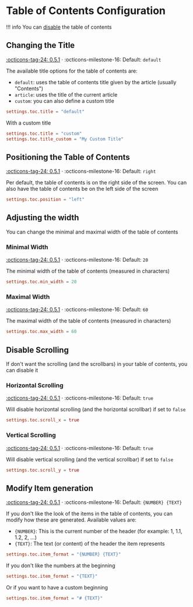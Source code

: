 # Table of Contents Configuration

!!! info
    You can [disable](./features.md#table-of-contents) the table of contents

## Changing the Title

[:octicons-tag-24: 0.5.1][release-0.5.1] ·
:octicons-milestone-16: Default: `default`

The available title options for the table of contents are:

* `default`: uses the table of contents title given by the article (usually "Contents")
* `article`: uses the title of the current article
* `custom`: you can also define a custom title

```toml
settings.toc.title = "default"
```

With a custom title

```toml
settings.toc.title = "custom"
settings.toc.title_custom = "My Custom Title"
```

## Positioning the Table of Contents

[:octicons-tag-24: 0.5.1][release-0.5.1] ·
:octicons-milestone-16: Default: `right`
 
Per default, the table of contents is on the right side of the screen. You can also have the table of contents be on the left side of the screen

```toml
settings.toc.position = "left"
```

## Adjusting the width

You can change the minimal and maximal width of the table of contents

### Minimal Width

[:octicons-tag-24: 0.5.1][release-0.5.1] ·
:octicons-milestone-16: Default: `20`

The minimal width of the table of contents (measured in characters)

```toml
settings.toc.min_width = 20
```

### Maximal Width

[:octicons-tag-24: 0.5.1][release-0.5.1] ·
:octicons-milestone-16: Default: `60`

The maximal width of the table of contents (measured in characters)

```toml
settings.toc.max_width = 60
```

## Disable Scrolling

If don't want the scrolling (and the scrollbars) in your table of contents, you can disable it

### Horizontal Scrolling

[:octicons-tag-24: 0.5.1][release-0.5.1] ·
:octicons-milestone-16: Default: `true`

Will disable horizontal scrolling (and the horizontal scrollbar) if set to `false`

```toml
settings.toc.scroll_x = true
```

### Vertical Scrolling

[:octicons-tag-24: 0.5.1][release-0.5.1] ·
:octicons-milestone-16: Default: `true`

Will disable vertical scrolling (and the vertical scrollbar) if set to `false`

```toml
settings.toc.scroll_y = true
```

## Modify Item generation

[:octicons-tag-24: 0.5.1][release-0.5.1] ·
:octicons-milestone-16: Default: `{NUMBER} {TEXT}`

If you don't like the look of the items in the table of contents, you can modify how these are generated. Available values are:

* `{NUMBER}`: This is the current number of the header (for example: 1, 1.1, 1.2, 2, ...)
* `{TEXT}`: The text (or content) of the header the item represents

```toml
settings.toc.item_format = "{NUMBER} {TEXT}"
```

If you don't like the numbers at the beginning

```toml
settings.toc.item_format = "{TEXT}"
```

Or if you want to have a custom beginning

```toml
settings.toc.item_format = "# {TEXT}"
```

[release-0.5.1]: https://github.com/Builditluc/wiki-tui/releases/tag/v0.5.1